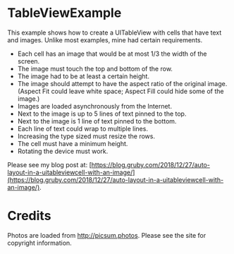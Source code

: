 TableViewExample
==
This example shows how to create a UITableView with cells that have text and images. Unlike most examples, mine had certain requirements.

* Each cell has an image that would be at most 1/3 the width of the screen.
* The image must touch the top and bottom of the row.
* The image had to be at least a certain height.
* The image should attempt to have the aspect ratio of the original image. (Aspect Fit could leave white space; Aspect Fill could hide some of the image.)
* Images are loaded asynchronously from the Internet.
* Next to the image is up to 5 lines of text pinned to the top.
* Next to the image is 1 line of text pinned to the bottom.
* Each line of text could wrap to multiple lines.
* Increasing the type sized must resize the rows.
* The cell must have a minimum height.
* Rotating the device must work.


Please see my blog post at: [https://blog.gruby.com/2018/12/27/auto-layout-in-a-uitableviewcell-with-an-image/](https://blog.gruby.com/2018/12/27/auto-layout-in-a-uitableviewcell-with-an-image/).


Credits
==========
Photos are loaded from http://picsum.photos. Please see the site for copyright information.

